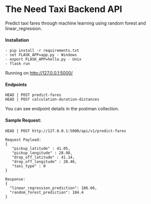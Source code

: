 # The Need Taxi Backend API
Predict taxi fares through machine learning using random forest and linear_regression.

#### Installation
```
- pip install -r requirements.txt
- set FLASK_APP=app.py - Windows
- export FLASK_APP=hello.py - Unix
- flask run
```

Running on http://127.0.0.1:5000/


#### Endpoints
```
HEAD | POST predict-fares
HEAD | POST calculation-duration-distances
```

You can see endpoint details in the postman collection.


#### Sample Request:

```
HEAD | POST http://127.0.0.1:5000/api/v1/predict-fares

Request Payload:
{
   "pickup_latitude" : 41.05,
   "pickup_longitude" : 28.98,
   "drop_off_latitude" : 41.14,
   "drop_off_longitude" : 28.46,
   "taxi_type" : 0
}

Response:
{
  "linear_regression_prediction": 186.66,
  "random_forest_prediction": 184.4
}
```

